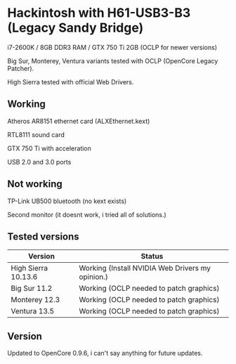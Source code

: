 
# Hackintosh with H61-USB3-B3 (Legacy Sandy Bridge)

i7-2600K / 8GB DDR3 RAM / GTX 750 Ti 2GB (OCLP for newer versions)

Big Sur, Monterey, Ventura variants tested with OCLP (OpenCore Legacy Patcher).

High Sierra tested with official Web Drivers.




## Working

Atheros AR8151 ethernet card (ALXEthernet.kext)

RTL8111 sound card

GTX 750 Ti with acceleration

USB 2.0 and 3.0 ports

## Not working

TP-Link UB500 bluetooth (no kext exists)

Second monitor (it doesnt work, i tried all of solutions.)
## Tested versions

| Version            | Status                                                               |
| ----------------- | ------------------------------------------------------------------ |
| High Sierra 10.13.6| Working (Install NVIDIA Web Drivers my opinion.) |
| Big Sur 11.2| Working (OCLP needed to patch graphics) |
| Monterey 12.3 | Working (OCLP needed to patch graphics) |
| Ventura 13.5 | Working (OCLP needed to patch graphics) | 

## Version

Updated to OpenCore 0.9.6, i can't say anything for future updates.
  
